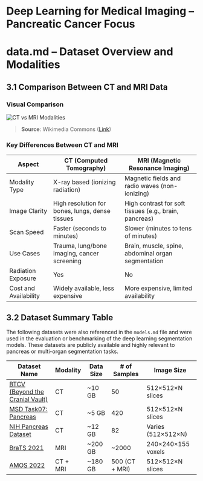 
# Deep Learning for Medical Imaging – Pancreatic Cancer Focus




# data.md – Dataset Overview and Modalities

## 3.1 Comparison Between CT and MRI Data

### Visual Comparison

![CT vs MRI Modalities](https://upload.wikimedia.org/wikipedia/commons/thumb/f/fb/CT_and_MRI_comparison.svg/1200px-CT_and_MRI_comparison.svg.png)

> **Source**: Wikimedia Commons ([Link](https://commons.wikimedia.org/wiki/File:CT_and_MRI_comparison.svg))

### Key Differences Between CT and MRI

| Aspect                 | CT (Computed Tomography)                                   | MRI (Magnetic Resonance Imaging)                            |
|------------------------|-------------------------------------------------------------|-------------------------------------------------------------|
| Modality Type          | X-ray based (ionizing radiation)                           | Magnetic fields and radio waves (non-ionizing)              |
| Image Clarity          | High resolution for bones, lungs, dense tissues            | High contrast for soft tissues (e.g., brain, pancreas)       |
| Scan Speed             | Faster (seconds to minutes)                                | Slower (minutes to tens of minutes)                         |
| Use Cases              | Trauma, lung/bone imaging, cancer screening                | Brain, muscle, spine, abdominal organ segmentation          |
| Radiation Exposure     | Yes                                                        | No                                                          |
| Cost and Availability  | Widely available, less expensive                          | More expensive, limited availability                        |

## 3.2 Dataset Summary Table

The following datasets were also referenced in the `models.md` file and were used in the evaluation or benchmarking of the deep learning segmentation models. These datasets are publicly available and highly relevant to pancreas or multi-organ segmentation tasks.

| Dataset Name                                                                 | Modality | Data Size      | # of Samples | Image Size        |
|------------------------------------------------------------------------------|----------|----------------|---------------|--------------------|
| [BTCV (Beyond the Cranial Vault)](https://www.synapse.org/#!Synapse:syn3193805) | CT       | ~10 GB         | 50            | 512×512×N slices   |
| [MSD Task07: Pancreas](http://medicaldecathlon.com/)                        | CT       | ~5 GB          | 420           | 512×512×N slices   |
| [NIH Pancreas Dataset](https://wiki.cancerimagingarchive.net/display/Public/Pancreas-CT) | CT       | ~12 GB         | 82            | Varies (512×512×N) |
| [BraTS 2021](https://www.med.upenn.edu/sbia/brats2021/data.html)           | MRI      | ~200 GB        | ~2000         | 240×240×155 voxels |
| [AMOS 2022](https://amos22.grand-challenge.org/)                            | CT + MRI | ~180 GB        | 500 (CT + MRI)| 512×512×N slices   |


